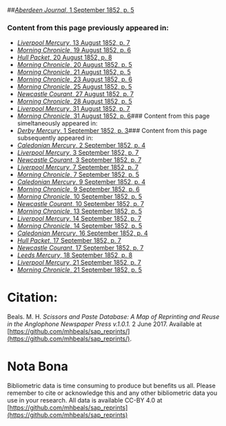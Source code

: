 ##[*Aberdeen Journal*, 1 September 1852, p. 5](https://mhbeals.github.io/sap_html/Aberdeen-Journal/Aberdeen-Journal-1-September-1852-p-5)

### Content from this page previously appeared in:
+ [*Liverpool Mercury*, 13 August 1852, p. 7](https://mhbeals.github.io/sap_html/Liverpool-Mercury/Liverpool-Mercury-13-August-1852-p-7)
+ [*Morning Chronicle*, 19 August 1852, p. 6](https://mhbeals.github.io/sap_html/Morning-Chronicle/Morning-Chronicle-19-August-1852-p-6)
+ [*Hull Packet*, 20 August 1852, p. 8](https://mhbeals.github.io/sap_html/Hull-Packet/Hull-Packet-20-August-1852-p-8)
+ [*Morning Chronicle*, 20 August 1852, p. 5](https://mhbeals.github.io/sap_html/Morning-Chronicle/Morning-Chronicle-20-August-1852-p-5)
+ [*Morning Chronicle*, 21 August 1852, p. 5](https://mhbeals.github.io/sap_html/Morning-Chronicle/Morning-Chronicle-21-August-1852-p-5)
+ [*Morning Chronicle*, 23 August 1852, p. 6](https://mhbeals.github.io/sap_html/Morning-Chronicle/Morning-Chronicle-23-August-1852-p-6)
+ [*Morning Chronicle*, 25 August 1852, p. 5](https://mhbeals.github.io/sap_html/Morning-Chronicle/Morning-Chronicle-25-August-1852-p-5)
+ [*Newcastle Courant*, 27 August 1852, p. 7](https://mhbeals.github.io/sap_html/Newcastle-Courant/Newcastle-Courant-27-August-1852-p-7)
+ [*Morning Chronicle*, 28 August 1852, p. 5](https://mhbeals.github.io/sap_html/Morning-Chronicle/Morning-Chronicle-28-August-1852-p-5)
+ [*Liverpool Mercury*, 31 August 1852, p. 7](https://mhbeals.github.io/sap_html/Liverpool-Mercury/Liverpool-Mercury-31-August-1852-p-7)
+ [*Morning Chronicle*, 31 August 1852, p. 6](https://mhbeals.github.io/sap_html/Morning-Chronicle/Morning-Chronicle-31-August-1852-p-6)### Content from this page simeltaneously appeared in:
+ [*Derby Mercury*, 1 September 1852, p. 3](https://mhbeals.github.io/sap_html/Derby-Mercury/Derby-Mercury-1-September-1852-p-3)### Content from this page subsequently appeared in:
+ [*Caledonian Mercury*, 2 September 1852, p. 4](https://mhbeals.github.io/sap_html/Caledonian-Mercury/Caledonian-Mercury-2-September-1852-p-4)
+ [*Liverpool Mercury*, 3 September 1852, p. 7](https://mhbeals.github.io/sap_html/Liverpool-Mercury/Liverpool-Mercury-3-September-1852-p-7)
+ [*Newcastle Courant*, 3 September 1852, p. 7](https://mhbeals.github.io/sap_html/Newcastle-Courant/Newcastle-Courant-3-September-1852-p-7)
+ [*Liverpool Mercury*, 7 September 1852, p. 7](https://mhbeals.github.io/sap_html/Liverpool-Mercury/Liverpool-Mercury-7-September-1852-p-7)
+ [*Morning Chronicle*, 7 September 1852, p. 5](https://mhbeals.github.io/sap_html/Morning-Chronicle/Morning-Chronicle-7-September-1852-p-5)
+ [*Caledonian Mercury*, 9 September 1852, p. 4](https://mhbeals.github.io/sap_html/Caledonian-Mercury/Caledonian-Mercury-9-September-1852-p-4)
+ [*Morning Chronicle*, 9 September 1852, p. 6](https://mhbeals.github.io/sap_html/Morning-Chronicle/Morning-Chronicle-9-September-1852-p-6)
+ [*Morning Chronicle*, 10 September 1852, p. 5](https://mhbeals.github.io/sap_html/Morning-Chronicle/Morning-Chronicle-10-September-1852-p-5)
+ [*Newcastle Courant*, 10 September 1852, p. 7](https://mhbeals.github.io/sap_html/Newcastle-Courant/Newcastle-Courant-10-September-1852-p-7)
+ [*Morning Chronicle*, 13 September 1852, p. 5](https://mhbeals.github.io/sap_html/Morning-Chronicle/Morning-Chronicle-13-September-1852-p-5)
+ [*Liverpool Mercury*, 14 September 1852, p. 7](https://mhbeals.github.io/sap_html/Liverpool-Mercury/Liverpool-Mercury-14-September-1852-p-7)
+ [*Morning Chronicle*, 14 September 1852, p. 5](https://mhbeals.github.io/sap_html/Morning-Chronicle/Morning-Chronicle-14-September-1852-p-5)
+ [*Caledonian Mercury*, 16 September 1852, p. 4](https://mhbeals.github.io/sap_html/Caledonian-Mercury/Caledonian-Mercury-16-September-1852-p-4)
+ [*Hull Packet*, 17 September 1852, p. 7](https://mhbeals.github.io/sap_html/Hull-Packet/Hull-Packet-17-September-1852-p-7)
+ [*Newcastle Courant*, 17 September 1852, p. 7](https://mhbeals.github.io/sap_html/Newcastle-Courant/Newcastle-Courant-17-September-1852-p-7)
+ [*Leeds Mercury*, 18 September 1852, p. 8](https://mhbeals.github.io/sap_html/Leeds-Mercury/Leeds-Mercury-18-September-1852-p-8)
+ [*Liverpool Mercury*, 21 September 1852, p. 7](https://mhbeals.github.io/sap_html/Liverpool-Mercury/Liverpool-Mercury-21-September-1852-p-7)
+ [*Morning Chronicle*, 21 September 1852, p. 5](https://mhbeals.github.io/sap_html/Morning-Chronicle/Morning-Chronicle-21-September-1852-p-5)
                    
# Citation: 

Beals. M. H. *Scissors and Paste Database: A Map of Reprinting and Reuse in the Anglophone Newspaper Press v.1.0.1.* 2 June 2017. Available at [https://github.com/mhbeals/sap_reprints/](https://github.com/mhbeals/sap_reprints/). 
                    
# Nota Bona

Bibliometric data is time consuming to produce but benefits us all. Please remember to cite or acknowledge this and any other bibliometric data you use in your research. All data is available CC-BY 4.0 at [https://github.com/mhbeals/sap_reprints](https://github.com/mhbeals/sap_reprints)
